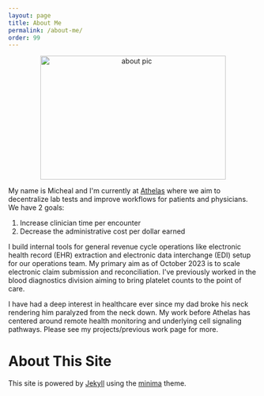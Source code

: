 ```yaml
---
layout: page
title: About Me
permalink: /about-me/
order: 99
---
```


<p align="center">
  <img src="/about_pic.jpg" alt="about pic" style="height: 250px; width: 375px;"/>
</p>

My name is Micheal and I'm currently at [Athelas](https://www.athelas.com/) where we aim to decentralize lab tests and improve workflows for patients and physicians. We have 2 goals:

1. Increase clinician time per encounter
2. Decrease the administrative cost per dollar earned

I build internal tools for general revenue cycle operations like electronic health record (EHR) extraction and electronic data interchange (EDI) setup for our operations team. My primary aim as of October 2023 is to scale electronic claim submission and reconciliation. I've previously worked in the blood diagnostics division aiming to bring platelet counts to the point of care.

 I have had a deep interest in healthcare ever since my dad broke his neck rendering him paralyzed from the neck down. My work before Athelas has centered around remote health monitoring and  underlying cell signaling pathways. Please see my projects/previous work page for more.
  
# About This Site
This site is powered by [Jekyll](https://jekyllrb.com/) using the [minima](https://github.com/jekyll/minima) theme.
